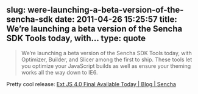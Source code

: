 slug: were-launching-a-beta-version-of-the-sencha-sdk
date: 2011-04-26 15:25:57
title: We’re launching a beta version of the Sencha SDK Tools today, with...
type: quote
---

> We’re launching a beta version of the Sencha SDK Tools today, with Optimizer, Builder, and Slicer among the first to ship. These tools let you optimize your JavaScript builds as well as ensure your theming works all the way down to IE6.

Pretty cool release: [Ext JS 4.0 Final Available Today | Blog | Sencha](http://www.sencha.com/blog/ext-js-4-final/)
